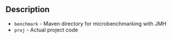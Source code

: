 ## Description
* `benchmark` - Maven directory for microbenchmarking with JMH
* `proj` - Actual project code
